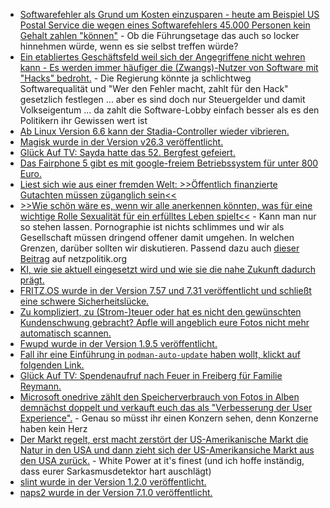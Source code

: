 * [Softwarefehler als Grund um Kosten einzusparen - heute am Beispiel US Postal Service die wegen eines Softwarefehlers 45.000 Personen kein Gehalt zahlen "können"](http://blog.fefe.de/?ts=9a0a2427) - Ob die Führungsetage das auch so locker hinnehmen würde, wenn es sie selbst treffen würde?
* [Ein etabliertes Geschäftsfeld weil sich der Angegriffene nicht wehren kann - Es werden immer häufiger die (Zwangs)-Nutzer von Software mit "Hacks" bedroht.](https://www.borncity.com/blog/2023/09/03/40-mehr-cyberangriffe-auf-regierungsbehrden-und-ffentlichen-dienstleistungssektor/) - Die Regierung könnte ja schlichtweg Softwarequalität und "Wer den Fehler macht, zahlt für den Hack" gesetzlich festlegen ... aber es sind doch nur Steuergelder und damit Volkseigentum ... da zahlt die Software-Lobby einfach besser als es den Politikern ihr Gewissen wert ist
* [Ab Linux Version 6.6 kann der Stadia-Controller wieder vibrieren.](https://www.phoronix.com/news/Linux-6.6-HID)
* [Magisk wurde in der Version v26.3 veröffentlicht.](https://github.com/topjohnwu/Magisk/releases/tag/v26.3)
* [Glück Auf TV: Sayda hatte das 52. Bergfest gefeiert.](https://www.youtube.com/watch?v=USEHkMUwwrU)
* [Das Fairphone 5 gibt es mit google-freiem Betriebssystem für unter 800 Euro.](https://www.linux-magazin.de/news/mit-google-freiem-e-os-murena-fairphone-5-vorbestellbar/)
* [Liest sich wie aus einer fremden Welt: >>Öffentlich finanzierte Gutachten müssen züganglich sein<<](https://netzpolitik.org/2023/oeffentliches-geld-oeffentliches-gut-oeffentlich-finanzierte-gutachten-muessen-zueganglich-sein/)
* [>>Wie schön wäre es, wenn wir alle anerkennen könnten, was für eine wichtige Rolle Sexualität für ein erfülltes Leben spielt<<](https://netzpolitik.org/2023/buchauszug-wir-brauchen-paedagogische-pornos-ab-16-jahren/) - Kann man nur so stehen lassen. Pornographie ist nichts schlimmes und wir als Gesellschaft müssen dringend offener damit umgehen. In welchen Grenzen, darüber sollten wir diskutieren. Passend dazu auch [dieser Beitrag](https://netzpolitik.org/2023/doppel-rezension-gleitgel-fuer-die-pornodebatte/) auf netzpolitik.org
* [KI, wie sie aktuell eingesetzt wird und wie sie die nahe Zukunft dadurch prägt.](https://media.ccc.de/v/camp2023-57566-wir_muessen_ueber_ki_sprechen)
* [FRITZ.OS wurde in der Version 7.57 und 7.31 veröffentlicht und schließt eine schwere Sicherheitslücke.](https://www.borncity.com/blog/2023/09/04/fritz-os-7-57-7-31-als-sicherheitsupdate-schliet-schwerwiegende-sicherheitslcke/)
* [Zu kompliziert, zu (Strom-)teuer oder hat es nicht den gewünschten Kundenschwung gebracht? Apfle will angeblich eure Fotos nicht mehr automatisch scannen.](https://netzpolitik.org/2023/anlasslose-massenueberwachung-apple-begruendet-aus-fuer-automatischen-foto-scan/)
* [Fwupd wurde in der Version 1.9.5 veröffentlicht.](https://www.phoronix.com/news/Fwupd-1.9.5-Released)
* [Fall ihr eine Einführung in `podman-auto-update` haben wollt, klickt auf folgenden Link.](https://www.opensourcerers.org/2023/09/04/automatically-update-containers-with-podman-auto-update/)
* [Glück Auf TV: Spendenaufruf nach Feuer in Freiberg für Familie Reymann.](https://www.youtube.com/watch?v=qFv-KFMudi8)
* [Microsoft onedrive zählt den Speicherverbrauch von Fotos in Alben demnächst doppelt und verkauft euch das als "Verbesserung der User Experience".](https://www.borncity.com/blog/2023/09/05/onedrive-fotos-in-alben-zhlen-beim-speicherverbrauch-ab-mitte-oktober-2023-doppelt/) - Genau so müsst ihr einen Konzern sehen, denn Konzerne haben kein Herz
* [Der Markt regelt, erst macht zerstört der US-Amerikanische Markt die Natur in den USA und dann zieht sich der US-Amerikansiche Markt aus den USA zurück.](http://blog.fefe.de/?ts=9a08dd5e) - White Power at it's finest (und ich hoffe inständig, dass eurer Sarkasmusdetektor hart auschlägt)
* [slint wurde in der Version 1.2.0 veröffentlicht.](https://github.com/slint-ui/slint/releases/tag/v1.2.0)
* [naps2 wurde in der Version 7.1.0 veröffentlicht.](https://github.com/cyanfish/naps2/releases/tag/v7.1.0)
